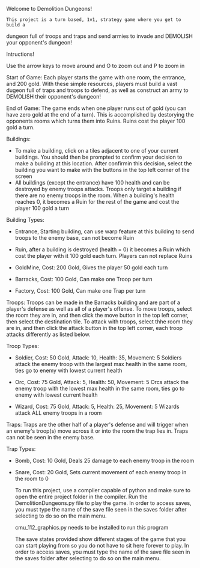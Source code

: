 
Welcome to Demolition Dungeons!

    This project is a turn based, 1v1, strategy game where you get to build a
dungeon full of troops and traps and send armies to invade and DEMOLISH your
opponent's dungeon!

Intructions!

Use the arrow keys to move around and O to zoom out and P to zoom in

Start of Game:
    Each player starts the game with one room, the entrance, and 200 gold. With these 
simple resources, players must build a vast dugeon full of traps and troops to defend, as well as construct an army to DEMOLISH their opponent's dungeon!

End of Game:
    The game ends when one player runs out of gold (you can have zero gold at the end 
of a turn). This is accomplished by destorying the opponents rooms which turns them into Ruins. Ruins cost the player 100 gold a turn.

Buildings:
- To make a building, click on a tiles adjacent to one of your current buildings.
You should then be prompted to confirm your decision to make a building at this
location. After confirmin this decision, select the building you want to make
with the buttons in the top left corner of the screen
- All buildings (except the entrance) have 100 health and can be destroyed by enemy troops attacks. Troops only target a building if there are no enemy troops in the room. When a building's health reaches 0, it becomes a Ruin for the rest of the game and cost the player 100 gold a turn

Building Types:
- Entrance, Starting building, can use warp feature at this building to send troops to the enemy base, can not become Ruin

- Ruin, after a building is destroyed (health = 0) it becomes a Ruin which cost the player with it 100 gold each turn. Players can not replace Ruins

- GoldMine, Cost: 200 Gold, Gives the player 50 gold each turn

- Barracks, Cost: 100 Gold, Can make one Troop per turn

- Factory, Cost: 100 Gold, Can make one Trap per turn

Troops:
    Troops can be made  in the Barracks building and are part of a player's defense as 
well as all of a player's offense. To move troops, select the room they are in, and then click the move button in the top left corner, then select the destination tile. To attack with troops, select thhe room they are in, and then click the attack button in the top left corner, each troop attacks differently as listed below.

Troop Types:
- Soldier, Cost: 50 Gold, Attack: 10, Health: 35, Movement: 5
    Soldiers attack the enemy troop with the largest max health in the same room, ties go to enemy with lowest current health

- Orc, Cost: 75 Gold, Attack: 5, Health: 50, Movement: 5
    Orcs attack the enemy troop with the lowest max health in the same room, ties go to enemy with lowest current health

- Wizard, Cost: 75 Gold, Attack: 5, Health: 25, Movement: 5
    Wizards attack ALL enemy troops in a room

Traps:
    Traps are the other half of a player's defense and will trigger when an enemy's
troop(s) move across it or into the room the trap lies in. Traps can not be seen in the enemy base.

Trap Types:
- Bomb, Cost: 10 Gold, Deals 25 damage to each enemy troop in the room

- Snare, Cost: 20 Gold, Sets current movement of each enemy troop in the room to 0


    To run this project, use a compiler capable of python and make sure to open the 
entire project folder in the compiler. Run the DemolitionDungeons.py file to play the game. In order to access saves, you must type the name of the save file seen in the saves folder after selecting to do so on the main menu.

    cmu_112_graphics.py needs to be installed to run this program

    The save states provided show different stages of the game that you can
start playing from so you do not have to sit here forever to play. In order to access saves, you must type the name of the save file seen in the saves folder after selecting to do so on the main menu.